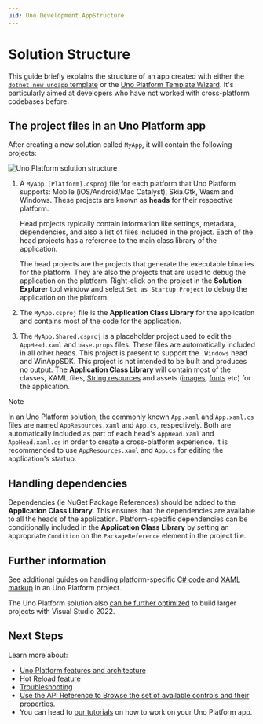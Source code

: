 ```yaml
---
uid: Uno.Development.AppStructure
---
```


# Solution Structure

This guide briefly explains the structure of an app created with either the [`dotnet new unoapp` template](xref:Uno.GetStarted.dotnet-new) or the [Uno Platform Template Wizard](xref:Uno.GettingStarted.UsingWizard). It's particularly aimed at developers who have not worked with cross-platform codebases before.

## The project files in an Uno Platform app

After creating a new solution called `MyApp`, it will contain the following projects:

![Uno Platform solution structure](Assets/solution-structure.png)

1. A `MyApp.[Platform].csproj` file for each platform that Uno Platform supports: Mobile (iOS/Android/Mac Catalyst), Skia.Gtk, Wasm and Windows. These projects are known as **heads** for their respective platform.

    Head projects typically contain information like settings, metadata, dependencies, and also a list of files included in the project. Each of the head projects has a reference to the main class library of the application.

    The head projects are the projects that generate the executable binaries for the platform. They are also the projects that are used to debug the application on the platform. Right-click on the project in the **Solution Explorer** tool window and select `Set as Startup Project` to debug the application on the platform.

2. The `MyApp.csproj` file is the **Application Class Library** for the application and contains most of the code for the application.
3. The `MyApp.Shared.csproj` is a placeholder project used to edit the `AppHead.xaml` and `base.props` files. These files are automatically included in all other heads. This project is present to support the `.Windows` head and WinAppSDK. This project is not intended to be built and produces no output.
    The **Application Class Library** will contain most of the classes, XAML files, [String resources](features/working-with-strings.md) and assets ([images](features/working-with-assets.md), [fonts](features/custom-fonts.md) etc) for the application.

> [!NOTE]
> In an Uno Platform solution, the commonly known `App.xaml` and `App.xaml.cs` files are named `AppResources.xaml` and `App.cs`, respectively. Both are automatically included as part of each head's `AppHead.xaml` and `AppHead.xaml.cs` in order to create a cross-platform experience. It is recommended to use `AppResources.xaml` and `App.cs` for editing the application's startup.

## Handling dependencies

Dependencies (ie NuGet Package References) should be added to the  **Application Class Library**. This ensures that the dependencies are available to all the heads of the application. Platform-specific dependencies can be conditionally included in the **Application Class Library** by setting an appropriate `Condition` on the `PackageReference` element in the project file.

## Further information

See additional guides on handling platform-specific [C# code](platform-specific-csharp.md) and [XAML markup](platform-specific-xaml.md) in an Uno Platform project.

The Uno Platform solution also [can be further optimized](xref:Build.Solution.TargetFramework-override) to build larger projects with Visual Studio 2022.

## Next Steps

Learn more about:

- [Uno Platform features and architecture](xref:Uno.GetStarted.Explore)
- [Hot Reload feature](xref:Uno.Features.HotReload)
- [Troubleshooting](xref:Uno.UI.CommonIssues)
- <a href="implemented-views.md">Use the API Reference to Browse the set of available controls and their properties.</a>
- You can head to [our tutorials](xref:Uno.GettingStarted.Tutorial1) on how to work on your Uno Platform app.
